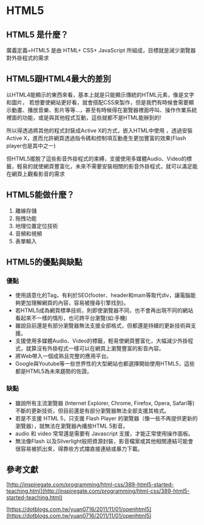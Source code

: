 # HTML5

## HTML5 是什麼？

廣義定義=HTML5 是由 HTML+ CSS+ JavaScript 所組成，目標就是減少瀏覽器對外掛程式的需求

## HTML5跟HTML4最大的差別

以HTML4能顯示的東西來看，基本上就是只能顯示傳統的HTML元素，像是文字和圖片， 若想要使網站更好看，就會搭配CSS來製作，但是我們有時候會需要顯示動畫、播放音樂、影片等等...，甚至有時候得在瀏覽器裡面呼叫、操作作業系統裡面的功能，或是與其他程式互動，這些就都不是HTML能辦到的!

所以得透過將其他的程式封裝成Active X的方式，嵌入HTML中使用 ，透過安裝Active X，進而允許網頁透過指令碼和控制項互動產生更加豐富的效果\(Flash player也是其中之一\)

但HTML5擺脫了這些影音外掛程式的束縛，支援使用多媒體Audio、Video的標籤，輕易的就使網頁豐富化，未來不需要安裝相關的影音外掛程式，就可以滿足能在網頁上觀看影音的需求

## HTML5能做什麼？

1. 離線存儲
2. 拖拽功能
3. 地理位置定位技術
4. 音頻和視頻
5. 表單輸入

## HTML5的優點與缺點

### 優點

* 使用語意化的Tag，有利於SEO\(footer、header和main等取代div，讓電腦能夠更加理解網頁的內容，容易被搜尋引擎找到\)。
* 若HTML5成為網頁標準技術，則即使瀏覽器不同，也不會再出現不同的網站看起來不一樣的情形，也可跨平台瀏覽\(如:手機\)
* 雖說目前還是有部分瀏覽器無法支援全部格式，但都還是持續的更新技術與支援。
* 支援使用多媒體Audio、Video的標籤，輕易使網頁豐富化，大幅減少外掛程式，就算沒有外掛程式一樣可以在網頁上瀏覽豐富的影音內容。
* 將Web帶入一個成熟且完整的應用平台。
* Google與Youtube等一些世界性的大型網站也都選擇開始使用HTML5，這些都是HTML5為未來趨勢的佐證。

### 缺點

* 雖說所有主流瀏覽器 \(Internet Explorer, Chrome, Firefox, Opera, Safari等\) 不斷的更新技術，但目前還是有部分瀏覽器無法全部支援其格式。
* 若是不支援 HTML 5，只支援 Flash Player 的瀏覽器（像一些不再提供更新的瀏覽器），就無法在瀏覽器內播放HTML 5影音。
* audio 和 video 常常還是需要有 Javascript 支援，才能正常使用操作面板。
* 無法像Flash 以及Silverlight般把資源封裝，影音檔案或其他相關連結可能會很容易被抓出來，得靠些方式擋直接連結或暴力下載。

## 參考文獻

[http://inspiregate.com/programming/html-css/389-html5-started-teaching.html](http://inspiregate.com/programming/html-css/389-html5-started-teaching.html)

[https://dotblogs.com.tw/yuan0716/2011/11/01/openhtml5](https://dotblogs.com.tw/yuan0716/2011/11/01/openhtml5)

